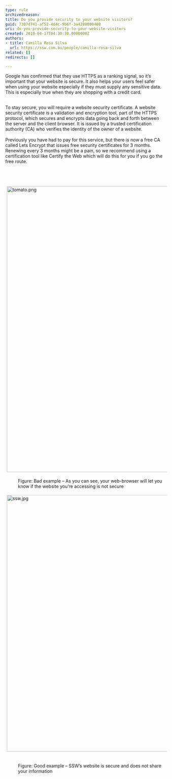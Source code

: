 ```yaml
---
type: rule
archivedreason: 
title: Do you provide security to your website visitors?
guid: 7307d741-af52-4d4c-9b6f-3a4288800480
uri: do-you-provide-security-to-your-website-visitors
created: 2019-04-17T04:30:30.0000000Z
authors:
- title: Camilla Rosa Silva
  url: https://ssw.com.au/people/camilla-rosa-silva
related: []
redirects: []

---
```



Google has confirmed that they use HTTPS as a ranking signal, so it’s important that your website is secure. It also helps your users feel safer when using your website especially if they must supply any sensitive data. This is especially true when they are shopping with a credit card.<br><br><div>To stay secure, you will require a website security certificate. A website security certificate is a validation and encryption tool, part of the HTTPS protocol, which secures and encrypts data going back and forth between the server and the client browser. It is issued by a trusted certification authority (CA) who verifies the identity of the owner of a website.<div><br>Previously you have had to pay for this service, but there is now a free CA called Lets Encrypt that issues free security certificates for 3 months. Renewing every 3 months might be a pain, so we recommend using a certification tool like Certify the Web which will do this for you if you go the free route.<br></div></div>
<br><excerpt class='endintro'></excerpt><br>
<dl class="ssw15-rteElement-ImageArea">​<img src="/SiteAssets/do-you-provide-security-to-your-website-visitors/tomato.jpg" alt="tomato.png" style="margin&#58;5px;width&#58;900px;" /></dl><dd class="ssw15-rteElement-FigureBad"><dl class="ssw15-rteElement-ImageArea" dir="ltr" style="text-align&#58;left;">Figure&#58; Bad example – As you can see, your web-browser will let you know if the website you’re accessing is not secure<br></dl></dd><div><dl class="ssw15-rteElement-ImageArea"><img src="/SiteAssets/do-you-provide-security-to-your-website-visitors/ssw.jpg" alt="ssw.jpg" style="margin&#58;5px;width&#58;808px;" /></dl>&#160;</div><dd class="ssw15-rteElement-FigureGood">Figure&#58;&#160;Good&#160;example&#160;– SSW’s website is secure and does not share your information<br></dd>


